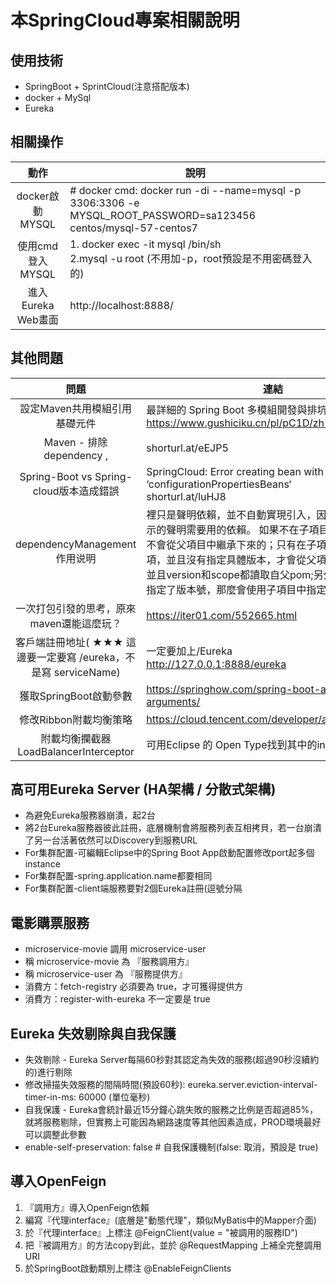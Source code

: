 
# 本SpringCloud專案相關說明
## 使用技術
* SpringBoot + SprintCloud(注意搭配版本)
* docker + MySql
* Eureka
    
## 相關操作
|動作|說明|
|:----:|---|
|docker啟動MYSQL| # docker cmd: docker run -di --name=mysql -p 3306:3306 -e MYSQL_ROOT_PASSWORD=sa123456 centos/mysql-57-centos7 |
|使用cmd登入MYSQL|1. docker exec -it mysql /bin/sh<br>2.mysql -u root (不用加-p，root預設是不用密碼登入的)|
|進入Eureka Web畫面|http://localhost:8888/|    

## 其他問題
|問題|連結|
|:----:|---|
|設定Maven共用模組引用基礎元件|最詳細的 Spring Boot 多模組開發與排坑指南<br>https://www.gushiciku.cn/pl/pC1D/zh-tw|
|Maven - 排除 dependency , <exclusions>|shorturl.at/eEJP5|
|Spring-Boot vs Spring-cloud版本造成錯誤|SpringCloud: Error creating bean with name ‘configurationPropertiesBeans‘<br>shorturl.at/luHJ8|
|dependencyManagement作用说明|裡只是聲明依賴，並不自動實現引入，因此子項目需要顯示的聲明需要用的依賴。 如果不在子項目中聲明依賴，是不會從父項目中繼承下來的；只有在子項目中寫了該依賴項，並且沒有指定具體版本，才會從父項目中繼承該項，並且version和scope都讀取自父pom;另外如果子項目中指定了版本號，那麼會使用子項目中指定的jar版本|
|一次打包引發的思考，原來maven還能這麼玩？|https://iter01.com/552665.html|
|客戶端註冊地址( ★★★ 這邊要一定要寫 /eureka，不是寫 serviceName)|一定要加上/Eureka <br> http://127.0.0.1:8888/eureka|
|獲取SpringBoot啟動參數|https://springhow.com/spring-boot-application-arguments/|
|修改Ribbon附載均衡策略|https://cloud.tencent.com/developer/article/1332634|
|附載均衡攔截器LoadBalancerInterceptor|可用Eclipse 的 Open Type找到其中的intercept方法|

## 高可用Eureka Server (HA架構 / 分散式架構)
* 為避免Eureka服務器崩潰，起2台
* 將2台Eureka服務器彼此註冊，底層機制會將服務列表互相拷貝，若一台崩潰了另一台活著依然可以Discovery到服務URL
* For集群配置-可編輯Eclipse中的Spring Boot App啟動配置修改port起多個instance
* For集群配置-spring.application.name都要相同
* For集群配置-client端服務要對2個Eureka註冊(逗號分隔

## 電影購票服務
* microservice-movie 調用 microservice-user
* 稱 microservice-movie 為 『服務調用方』
* 稱 microservice-user 為 『服務提供方』
* 消費方：fetch-registry 必須要為 true，才可獲得提供方
* 消費方：register-with-eureka 不一定要是 true

## Eureka 失效剔除與自我保護
* 失效剔除 - Eureka Server每隔60秒對其認定為失效的服務(超過90秒沒續約的)進行剔除
* 	修改掃描失效服務的間隔時間(預設60秒): eureka.server.eviction-interval-timer-in-ms: 60000 (單位毫秒)
* 自我保護 - Eureka會統計最近15分鐘心跳失敗的服務之比例是否超過85%，就將服務剔除，但實務上可能因為網路速度等其他因素造成，PROD環境最好可以調整此參數
* 	enable-self-preservation: false # 自我保護機制(false: 取消，預設是 true)

## 導入OpenFeign
1. 『調用方』導入OpenFeign依賴
2. 編寫『代理interface』(底層是"動態代理"，類似MyBatis中的Mapper介面)
3. 於『代理interface』上標注 @FeignClient(value = "被調用的服務ID")
4. 把『被調用方』的方法copy到此，並於 @RequestMapping 上補全完整調用URI
5. 於SpringBoot啟動類別上標注 @EnableFeignClients
